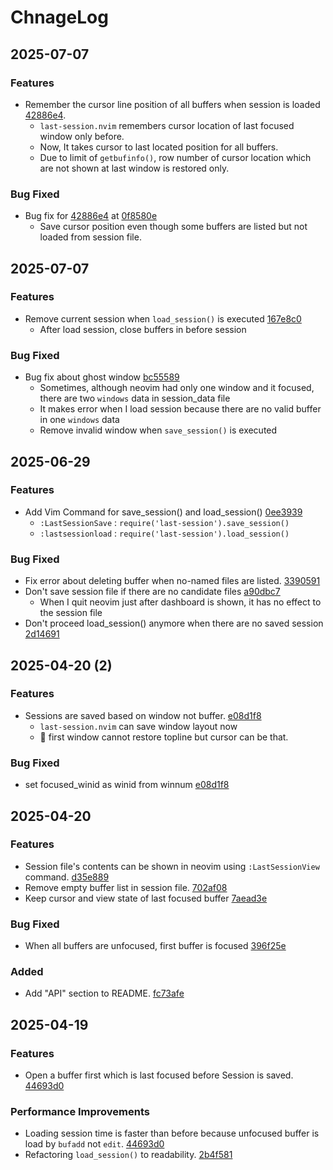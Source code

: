 # ChnageLog

## 2025-07-07

### Features
- Remember the cursor line position of all buffers when session is loaded [42886e4](https://github.com/Jaehaks/last-session.nvim/commit/42886e49a54b1df74df76966a67270394a2d8409).
	- `last-session.nvim` remembers cursor location of last focused window only before.
	- Now, It takes cursor to last located position for all buffers.
	- Due to limit of `getbufinfo()`, row number of cursor location which are not shown at last window is restored only.

### Bug Fixed
- Bug fix for [42886e4](https://github.com/Jaehaks/last-session.nvim/commit/42886e49a54b1df74df76966a67270394a2d8409) at [0f8580e](https://github.com/Jaehaks/last-session.nvim/commit/0f8580ef9fcf86f9d3e2e879267dfdea510d86cb)
	- Save cursor position even though some buffers are listed but not loaded from session file.

## 2025-07-07

### Features
- Remove current session when `load_session()` is executed [167e8c0](https://github.com/Jaehaks/last-session.nvim/commit/167e8c01b0c033ce2427a05197b05d7640d63e05)
	- After load session, close buffers in before session

### Bug Fixed
- Bug fix about ghost window [bc55589](https://github.com/Jaehaks/last-session.nvim/commit/bc555899dc877756e44af0b3f69017ddd9c66f52)
	- Sometimes, although neovim had only one window and it focused, there are two `windows` data in session_data file
	- It makes error when I load session because there are no valid buffer in one `windows` data
	- Remove invalid window when `save_session()` is executed

## 2025-06-29

### Features
- Add Vim Command for save_session() and load_session() [0ee3939](https://github.com/Jaehaks/last-session.nvim/commit/0ee393979b39733d3717cd821308edd050c815fe)
	- `:LastSessionSave` : `require('last-session').save_session()`
	- `:lastsessionload` : `require('last-session').load_session()`

### Bug Fixed
- Fix error about deleting buffer when no-named files are listed. [3390591](https://github.com/Jaehaks/last-session.nvim/commit/339059128940fba84d3cb2352f75f7d976f58312)
- Don't save session file if there are no candidate files [a90dbc7](https://github.com/Jaehaks/last-session.nvim/commit/a90dbc7d2f6b00d84214a2abc598a95d378c3e4a)
	- When I quit neovim just after dashboard is shown, it has no effect to the session file
- Don't proceed load_session() anymore when there are no saved session [2d14691](https://github.com/Jaehaks/last-session.nvim/commit/2d146911f96fd3a3559f072ca8af0d1bc1817101)

## 2025-04-20 (2)

### Features
- Sessions are saved based on window not buffer. [e08d1f8](https://github.com/Jaehaks/last-session.nvim/commit/e08d1f86571b753161d1fae80d6c616f2707faf5)
	- `last-session.nvim` can save window layout now
	-  first window cannot restore topline but cursor can be that.

### Bug Fixed
- set focused_winid as winid from winnum [e08d1f8](https://github.com/Jaehaks/last-session.nvim/commit/e08d1f86571b753161d1fae80d6c616f2707faf5)

## 2025-04-20

### Features
- Session file's contents can be shown in neovim using `:LastSessionView` command. [d35e889](https://github.com/Jaehaks/last-session.nvim/commit/d35e889e8a5db1460ea60a0ade4a116227cfd7ba)
- Remove empty buffer list in session file. [702af08](https://github.com/Jaehaks/last-session.nvim/commit/702af0850529c51611256d848b6edbf1cbd96742)
- Keep cursor and view state of last focused buffer [7aead3e](https://github.com/Jaehaks/last-session.nvim/commit/7aead3e6799f42bb30a161bef0b67f9308dde395)

### Bug Fixed
- When all buffers are unfocused, first buffer is focused [396f25e](https://github.com/Jaehaks/last-session.nvim/commit/396f25eac16442df14e674704ad56a7a56371b0f)

### Added
- Add "API" section to README. [fc73afe](https://github.com/Jaehaks/last-session.nvim/commit/fc73afefe9b306d6c5a39921a7489a8ca2be7693)


## 2025-04-19

### Features
- Open a buffer first which is last focused before Session is saved. [44693d0](https://github.com/Jaehaks/last-session.nvim/commit/44693d0de84d2f19097e9b1a1992cad3d754970e)

### Performance Improvements
- Loading session time is faster than before because unfocused buffer is load by `bufadd` not `edit`. [44693d0](https://github.com/Jaehaks/last-session.nvim/commit/44693d0de84d2f19097e9b1a1992cad3d754970e)
- Refactoring `load_session()` to readability. [2b4f581](https://github.com/Jaehaks/last-session.nvim/commit/2b4f58168e83c346d3d21aadae0004b6a84c233b)


